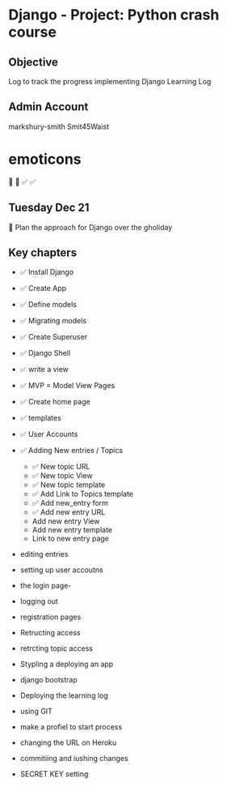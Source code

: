 # Django - Project:  Python crash course
## Objective
Log to track the progress implementing Django Learning Log

## Admin Account
markshury-smith
Smit45Waist


# emoticons
📌 :pushpin:
✅ :white_check_mark:

## Tuesday Dec 21
📌 Plan the approach for Django over the gholiday

## Key chapters
- ✅ Install Django
- ✅ Create App 
- ✅ Define models
- ✅ Migrating models

- ✅ Create Superuser
- ✅ Django Shell
- ✅ write a view
- ✅ MVP = Model View Pages
- ✅ Create home page
- ✅ templates
- ✅ User Accounts
- ✅ Adding New entries / Topics
  - ✅ New topic URL
  - ✅ New topic View
  - ✅ New topic template
  - ✅ Add Link to Topics template
  - ✅ Add new_entry form
  - ✅ Add new entry URL
  - Add new entry View
  - Add new entry template
  - Link to new entry page
- editing entries
- setting up user accoutns
- the login page-
- logging out
- registration pages
- Retructing access
- retrcting topic access
- Stypling a deploying an app
- django bootstrap
- Deploying the learning log
- using GIT
- make a profiel to start process
- changing the URL on Heroku
- commitiing and iushing changes
- SECRET KEY setting





